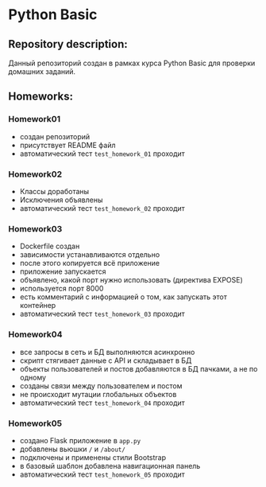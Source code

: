 # Python Basic

## Repository description:

Данный репозиторий создан в рамках курса Python Basic для проверки домашних заданий.

## Homeworks:

### Homework01

- создан репозиторий
- присутствует README файл
- автоматический тест `test_homework_01` проходит

### Homework02

- Классы доработаны
- Исключения объявлены
- автоматический тест `test_homework_02` проходит

### Homework03

- Dockerfile создан
- зависимости устанавливаются отдельно
- после этого копируется всё приложение
- приложение запускается
- объявлено, какой порт нужно использовать (директива EXPOSE)
- используется порт 8000
- есть комментарий с информацией о том, как запускать этот контейнер
- автоматический тест `test_homework_03` проходит

### Homework04

- все запросы в сеть и БД выполняются асинхронно
- скрипт стягивает данные с API и складывает в БД
- объекты пользователей и постов добавляются в БД пачками, а не по одному
- созданы связи между пользователем и постом
- не происходит мутации глобальных объектов
- автоматический тест `test_homework_04` проходит

### Homework05

- создано Flask приложение в `app.py`
- добавлены вьюшки `/` и `/about/`
- подключены и применены стили Bootstrap
- в базовый шаблон добавлена навигационная панель
- автоматический тест `test_homework_05` проходит